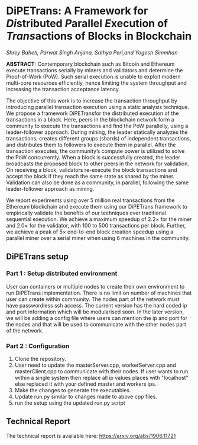 # DiPETrans: A Framework for *Di*stributed *P*arallel *E*xecution of *Trans*actions of Blocks in Blockchain

*Shrey Baheti, Parwat Singh Anjana, Sathya Peri,and Yogesh Simmhan*

**ABSTRACT:** Contemporary blockchain such as Bitcoin and Ethereum execute transactions serially by miners and validators and determine the Proof-of-Work (PoW). Such serial execution is unable to exploit modern multi-core resources efficiently, hence limiting the system throughput and increasing the transaction acceptance latency.

The objective of this work is to increase the transaction throughput by introducing parallel transaction execution using a static analysis technique. We propose a framework DiPETransfor the distributed execution of the transactions in a block. Here, peers in the blockchain network form a community to execute the transactions and find the PoW parallelly, using a leader-follower approach. During mining, the leader statically analyzes the transactions, creates different groups (shards) of independent transactions, and distributes them to followers to execute them in parallel. After the transaction executes, the community’s compute power is utilized to solve the PoW concurrently. When a block is successfully created, the leader broadcasts the proposed block to other peers in the network for validation. On receiving a block, validators re-execute the block transactions and accept the block if they reach the same state as shared by the miner. Validation can also be done as a community, in parallel, following the same leader-follower approach as mining.

We report experiments using over 5 million real transactions from the Ethereum blockchain and execute them using our DiPETrans framework to empirically validate the benefits of our techniques over traditional sequential execution. We achieve a maximum speedup of 2.2× for the miner and 2.0× for the validator, with 100 to 500 transactions per block. Further, we achieve a peak of 5× end-to-end block creation speedup using a parallel miner over a serial miner when using 6 machines in the community.

## DiPETrans setup

### Part 1 : Setup distributed environment

User can containers or multiple nodes to create their own environment to run DiPETrans implementation. There is no limit on number of machines that user can create within community. The nodes part of the network must have passwordless ssh access. The current version has the hard coded ip and port information which will be modularised soon. In the later version, we will be adding a config file where users can mention the ip and port for the nodes and that will be used to communicate with the other nodes part of the network.

### Part 2 : Configuration 

1. Clone the repository. 
2. User need to update the masterServer.cpp, workerServer.cpp and masterClient.cpp to communicate with their nodes. If user wants to run within a single system then replace all ip values places with "localhost" else replaced it with your defined master and workers ips.
3. Make the changes to generate the executables.
4. Update run.py similar to changes made to above cpp files.
5. run the setup using the updated run.py script


## Technical Report
The technical report is available here: https://arxiv.org/abs/1906.11721
